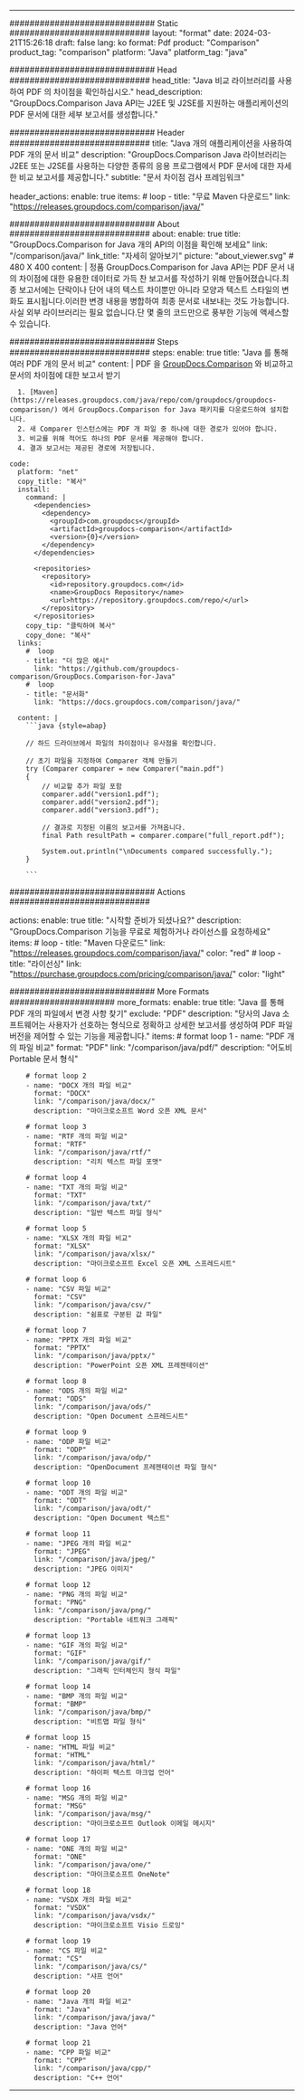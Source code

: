 
---
############################# Static ############################
layout: "format"
date:  2024-03-21T15:26:18
draft: false
lang: ko
format: Pdf
product: "Comparison"
product_tag: "comparison"
platform: "Java"
platform_tag: "java"

############################# Head ############################
head_title: "Java 비교 라이브러리를 사용하여 PDF 의 차이점을 확인하십시오."
head_description: "GroupDocs.Comparison Java API는 J2EE 및 J2SE를 지원하는 애플리케이션의 PDF 문서에 대한 세부 보고서를 생성합니다."

############################# Header ############################
title: "Java 개의 애플리케이션을 사용하여 PDF 개의 문서 비교" 
description: "GroupDocs.Comparison Java 라이브러리는 J2EE 또는 J2SE를 사용하는 다양한 종류의 응용 프로그램에서 PDF 문서에 대한 자세한 비교 보고서를 제공합니다."
subtitle: "문서 차이점 검사 프레임워크"  

header_actions:
  enable: true
  items:
    #  loop
    - title: "무료 Maven 다운로드"
      link: "https://releases.groupdocs.com/comparison/java/"
      
############################# About ############################
about:
    enable: true
    title: "GroupDocs.Comparison for Java 개의 API의 이점을 확인해 보세요"
    link: "/comparison/java/"
    link_title: "자세히 알아보기"
    picture: "about_viewer.svg" # 480 X 400
    content: |
       정품 GroupDocs.Comparison for Java API는 PDF 문서 내의 차이점에 대한 유용한 데이터로 가득 찬 보고서를 작성하기 위해 만들어졌습니다.최종 보고서에는 단락이나 단어 내의 텍스트 차이뿐만 아니라 모양과 텍스트 스타일의 변화도 표시됩니다.이러한 변경 내용을 병합하여 최종 문서로 내보내는 것도 가능합니다.사실 외부 라이브러리는 필요 없습니다.단 몇 줄의 코드만으로 풍부한 기능에 액세스할 수 있습니다.

############################# Steps ############################
steps:
    enable: true
    title: "Java 를 통해 여러 PDF 개의 문서 비교"
    content: |
      PDF 을 [GroupDocs.Comparison](https://products.groupdocs.com/comparison/java/) 와 비교하고 문서의 차이점에 대한 보고서 받기
      
      1. [Maven](https://releases.groupdocs.com/java/repo/com/groupdocs/groupdocs-comparison/) 에서 GroupDocs.Comparison for Java 패키지를 다운로드하여 설치합니다.
      2. 새 Comparer 인스턴스에는 PDF 개 파일 중 하나에 대한 경로가 있어야 합니다.
      3. 비교를 위해 적어도 하나의 PDF 문서를 제공해야 합니다.
      4. 결과 보고서는 제공된 경로에 저장됩니다.
   
    code:
      platform: "net"
      copy_title: "복사"
      install:
        command: |
          <dependencies>
            <dependency>
              <groupId>com.groupdocs</groupId>
              <artifactId>groupdocs-comparison</artifactId>
              <version>{0}</version>
            </dependency>
          </dependencies>

          <repositories>
            <repository>
              <id>repository.groupdocs.com</id>
              <name>GroupDocs Repository</name>
              <url>https://repository.groupdocs.com/repo/</url>
            </repository>
          </repositories>
        copy_tip: "클릭하여 복사"
        copy_done: "복사"
      links:
        #  loop
        - title: "더 많은 예시"
          link: "https://github.com/groupdocs-comparison/GroupDocs.Comparison-for-Java"
        #  loop
        - title: "문서화"
          link: "https://docs.groupdocs.com/comparison/java/"
          
      content: |
        ```java {style=abap}

        // 하드 드라이브에서 파일의 차이점이나 유사점을 확인합니다.

        // 초기 파일을 지정하여 Comparer 객체 만들기
        try (Comparer comparer = new Comparer("main.pdf") 
        {
            // 비교할 추가 파일 포함
        	comparer.add("version1.pdf");
            comparer.add("version2.pdf");
            comparer.add("version3.pdf");

            // 결과로 지정된 이름의 보고서를 가져옵니다.
            final Path resultPath = comparer.compare("full_report.pdf"); 

            System.out.println("\nDocuments compared successfully.");
        }
        
        ```            

############################# Actions ############################

actions:
  enable: true
  title: "시작할 준비가 되셨나요?"
  description: "GroupDocs.Comparison 기능을 무료로 체험하거나 라이선스를 요청하세요"
  items:
    #  loop
    - title: "Maven 다운로드"
      link: "https://releases.groupdocs.com/comparison/java/"
      color: "red"
        #  loop
    - title: "라이선싱"
      link: "https://purchase.groupdocs.com/pricing/comparison/java/"
      color: "light"


############################# More Formats #####################
more_formats:
    enable: true
    title: "Java 를 통해 PDF 개의 파일에서 변경 사항 찾기"
    exclude: "PDF"
    description: "당사의 Java 소프트웨어는 사용자가 선호하는 형식으로 정확하고 상세한 보고서를 생성하여 PDF 파일 버전을 제어할 수 있는 기능을 제공합니다."
    items: 
        # format loop 1
        - name: "PDF 개의 파일 비교"
          format: "PDF"
          link: "/comparison/java/pdf/"
          description: "어도비 Portable 문서 형식"

        # format loop 2
        - name: "DOCX 개의 파일 비교"
          format: "DOCX"
          link: "/comparison/java/docx/"
          description: "마이크로소프트 Word 오픈 XML 문서"

        # format loop 3
        - name: "RTF 개의 파일 비교"
          format: "RTF"
          link: "/comparison/java/rtf/"
          description: "리치 텍스트 파일 포맷"

        # format loop 4
        - name: "TXT 개의 파일 비교"
          format: "TXT"
          link: "/comparison/java/txt/"
          description: "일반 텍스트 파일 형식"

        # format loop 5
        - name: "XLSX 개의 파일 비교"
          format: "XLSX"
          link: "/comparison/java/xlsx/"
          description: "마이크로소프트 Excel 오픈 XML 스프레드시트"

        # format loop 6
        - name: "CSV 파일 비교"
          format: "CSV"
          link: "/comparison/java/csv/"
          description: "쉼표로 구분된 값 파일"

        # format loop 7
        - name: "PPTX 개의 파일 비교"
          format: "PPTX"
          link: "/comparison/java/pptx/"
          description: "PowerPoint 오픈 XML 프레젠테이션"

        # format loop 8
        - name: "ODS 개의 파일 비교"
          format: "ODS"
          link: "/comparison/java/ods/"
          description: "Open Document 스프레드시트"

        # format loop 9
        - name: "ODP 파일 비교"
          format: "ODP"
          link: "/comparison/java/odp/"
          description: "OpenDocument 프레젠테이션 파일 형식"

        # format loop 10
        - name: "ODT 개의 파일 비교"
          format: "ODT"
          link: "/comparison/java/odt/"
          description: "Open Document 텍스트"

        # format loop 11
        - name: "JPEG 개의 파일 비교"
          format: "JPEG"
          link: "/comparison/java/jpeg/"
          description: "JPEG 이미지"

        # format loop 12
        - name: "PNG 개의 파일 비교"
          format: "PNG"
          link: "/comparison/java/png/"
          description: "Portable 네트워크 그래픽"

        # format loop 13
        - name: "GIF 개의 파일 비교"
          format: "GIF"
          link: "/comparison/java/gif/"
          description: "그래픽 인터체인지 형식 파일"

        # format loop 14
        - name: "BMP 개의 파일 비교"
          format: "BMP"
          link: "/comparison/java/bmp/"
          description: "비트맵 파일 형식"

        # format loop 15
        - name: "HTML 파일 비교"
          format: "HTML"
          link: "/comparison/java/html/"
          description: "하이퍼 텍스트 마크업 언어"

        # format loop 16
        - name: "MSG 개의 파일 비교"
          format: "MSG"
          link: "/comparison/java/msg/"
          description: "마이크로소프트 Outlook 이메일 메시지"

        # format loop 17
        - name: "ONE 개의 파일 비교"
          format: "ONE"
          link: "/comparison/java/one/"
          description: "마이크로소프트 OneNote"

        # format loop 18
        - name: "VSDX 개의 파일 비교"
          format: "VSDX"
          link: "/comparison/java/vsdx/"
          description: "마이크로소프트 Visio 드로잉"

        # format loop 19
        - name: "CS 파일 비교"
          format: "CS"
          link: "/comparison/java/cs/"
          description: "샤프 언어"

        # format loop 20
        - name: "Java 개의 파일 비교"
          format: "Java"
          link: "/comparison/java/java/"
          description: "Java 언어"
          
        # format loop 21
        - name: "CPP 파일 비교"
          format: "CPP"
          link: "/comparison/java/cpp/"
          description: "C++ 언어"
---
